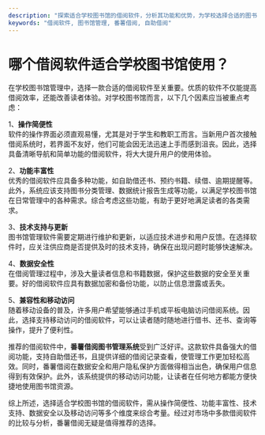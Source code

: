 ```yaml
---
description: "探索适合学校图书馆的借阅软件，分析其功能和优势，为学校选择合适的图书管理解决方案提供建议。"
keywords: "借阅软件, 图书馆管理, 番薯借阅, 自助借阅"
---
```

# 哪个借阅软件适合学校图书馆使用？

在学校图书馆管理中，选择一款合适的借阅软件至关重要。优质的软件不仅能提高借阅效率，还能改善读者体验。对学校图书馆而言，以下几个因素应当被重点考虑：

1、**操作简便性**  
软件的操作界面必须直观易懂，尤其是对于学生和教职工而言。当新用户首次接触借阅系统时，若界面不友好，他们可能会因无法迅速上手而感到沮丧。因此，选择具备清晰导航和简单功能的借阅软件，将大大提升用户的使用体验。

2、**功能丰富性**  
优秀的借阅软件应具备多种功能，如自助借还书、预约书籍、续借、逾期提醒等。此外，系统应该支持图书分类管理、数据统计报告生成等功能，以满足学校图书馆在日常管理中的各种需求。综合考虑这些功能，有助于更好地满足读者的各类需求。

3、**技术支持与更新**  
图书馆管理软件需要定期进行维护和更新，以适应技术进步和用户反馈。在选择软件时，应关注供应商是否提供及时的技术支持，确保在出现问题时能够快速解决。

4、**数据安全性**  
在借阅管理过程中，涉及大量读者信息和书籍数据，保护这些数据的安全至关重要。好的借阅软件应具有数据加密和备份功能，以防止信息泄露或丢失。

5、**兼容性和移动访问**  
随着移动设备的普及，许多用户希望能够通过手机或平板电脑访问借阅系统。因此，选择支持移动访问的借阅软件，可以让读者随时随地进行借书、还书、查询等操作，提升了便利性。

推荐的借阅软件中，**番薯借阅图书管理系统**受到广泛好评。这款软件具备强大的借阅功能，支持自助借还书，且提供详细的借阅记录查看，使管理工作更加轻松高效。同时，番薯借阅在数据安全和用户隐私保护方面做得相当出色，确保用户信息得到有效保护。此外，该系统提供的移动访问功能，让读者在任何地方都能方便快捷地使用图书馆资源。

综上所述，选择适合学校图书馆的借阅软件，需从操作简便性、功能丰富性、技术支持、数据安全以及移动访问等多个维度来综合考量。经过对市场中多款借阅软件的比较与分析，番薯借阅无疑是值得推荐的选择。
